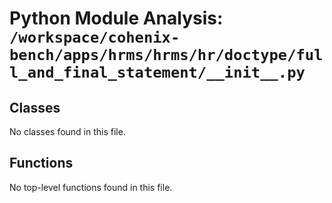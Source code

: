 # Python Module Analysis: `/workspace/cohenix-bench/apps/hrms/hrms/hr/doctype/full_and_final_statement/__init__.py`

## Classes

No classes found in this file.


## Functions

No top-level functions found in this file.
